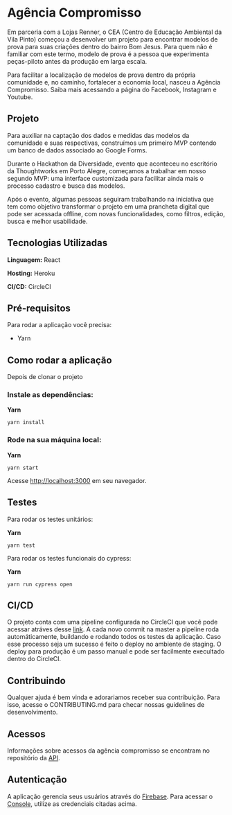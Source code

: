# Agência Compromisso

Em parceria com a Lojas Renner, o CEA (Centro de Educação Ambiental da Vila Pinto) começou a desenvolver um projeto para encontrar modelos de prova para suas criações dentro do bairro Bom Jesus. Para quem não é familiar com este termo, modelo de prova é a pessoa que experimenta peças-piloto antes da produção em larga escala.

Para facilitar a localização de modelos de prova dentro da própria comunidade e, no caminho, fortalecer a economia local, nasceu a Agência Compromisso. Saiba mais acessando a página do Facebook, Instagram e Youtube.

## Projeto

Para auxiliar na captação dos dados e medidas das modelos da comunidade e suas respectivas, construímos um primeiro MVP contendo um banco de dados associado ao Google Forms.

Durante o Hackathon da Diversidade, evento que aconteceu no escritório da Thoughtworks em Porto Alegre, começamos a trabalhar em nosso segundo MVP: uma interface customizada para facilitar ainda mais o processo cadastro e busca das modelos.

Após o evento, algumas pessoas seguiram trabalhando na iniciativa que tem como objetivo transformar o projeto em uma prancheta digital que pode ser acessada offline, com novas funcionalidades, como filtros, edição, busca e melhor usabilidade.

## Tecnologias Utilizadas

**Linguagem:** React

**Hosting:** Heroku

**CI/CD:** CircleCI

## Pré-requisitos

Para rodar a aplicação você precisa:

- Yarn

## Como rodar a aplicação

Depois de clonar o projeto

### Instale as dependências:

**Yarn**

```
yarn install
```

### Rode na sua máquina local:

**Yarn**

```
yarn start
```

Acesse [http://localhost:3000](http://localhost:3000) em seu navegador.

## Testes

Para rodar os testes unitários:

**Yarn**

```
yarn test
```

Para rodar os testes funcionais do cypress:

**Yarn**

```
yarn run cypress open
```

## CI/CD

O projeto conta com uma pipeline configurada no CircleCI que você pode acessar atráves desse [link](https://app.circleci.com/github/hackathon-da-diversidade/agencia-compromisso-web/pipelines). A cada novo commit na master a pipeline roda automáticamente, buildando e rodando todos os testes da aplicação. Caso esse processo seja um sucesso é feito o deploy no ambiente de staging. O deploy para produção é um passo manual e pode ser facilmente execultado dentro do CircleCI.

## Contribuindo

Qualquer ajuda é bem vinda e adorariamos receber sua contribuição.
Para isso, acesse o CONTRIBUTING.md para checar nossas guidelines de desenvolvimento.

## Acessos

Informações sobre acessos da agência compromisso se encontram no repositório da [API](https://github.com/hackathon-da-diversidade/agencia-compromisso).

## Autenticação

A aplicação gerencia seus usuários através do [Firebase](https://firebase.google.com).
Para acessar o [Console](https://console.firebase.google.com/project/agencia-compromisso-8bafc), utilize as credenciais citadas acima.
